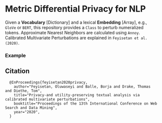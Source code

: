 # Metric Differential Privacy for NLP

Given a **Vocabulary** [Dictionary] and a lexical **Embedding** [Array], e.g., ```GloVe``` or ```BERT```, this repository provides a ```Class``` to perturb numeralized tokens. Approximate Nearest Neighbors are calculated using ```Annoy```. Calibrated Multivariate Perturbations are explained in ```Feyisetan et al. (2020)```.

### Example





## Citation

      @InProceedings{feyisetan2020privacy,
        author="Feyisetan, Oluwaseyi and Balle, Borja and Drake, Thomas and Diethe, Tom",
        title="Privacy-and utility-preserving textual analysis via calibrated multivariate perturbations",
        booktitle="Proceedings of the 13th International Conference on Web Search and Data Mining",
        year="2020",
      }
